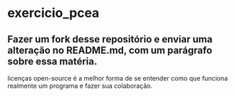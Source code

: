 # exercicio_pcea

## Fazer um fork desse repositório e enviar uma alteração no README.md, com um parágrafo sobre essa matéria.

licenças open-source é a melhor forma de se entender como que funciona realmente um programa e fazer sua colaboração.

